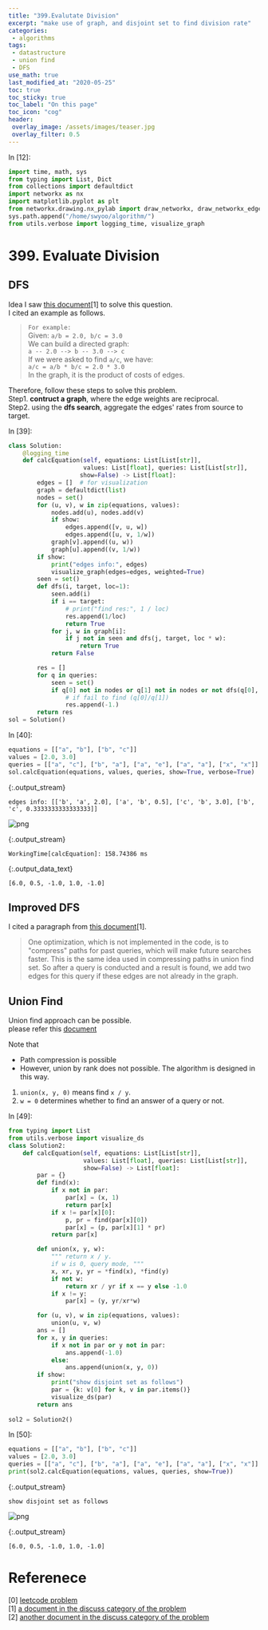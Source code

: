 ```yaml
---
title: "399.Evalutate Division"
excerpt: "make use of graph, and disjoint set to find division rate"
categories:
 - algorithms
tags:
 - datastructure
 - union find
 - DFS
use_math: true
last_modified_at: "2020-05-25"
toc: true
toc_sticky: true
toc_label: "On this page"
toc_icon: "cog"
header:
 overlay_image: /assets/images/teaser.jpg
 overlay_filter: 0.5
---
```


<div class="prompt input_prompt">
In&nbsp;[12]:
</div>

<div class="input_area" markdown="1">

```python
import time, math, sys
from typing import List, Dict
from collections import defaultdict
import networkx as nx
import matplotlib.pyplot as plt
from networkx.drawing.nx_pylab import draw_networkx, draw_networkx_edge_labels, draw_networkx_edges
sys.path.append("/home/swyoo/algorithm/")
from utils.verbose import logging_time, visualize_graph
```

</div>

# 399. Evaluate Division

## DFS
Idea 
I saw [this document](https://leetcode.com/problems/evaluate-division/discuss/88275/Python-fast-BFS-solution-with-detailed-explantion)[1] to solve this question. <br>
I cited an example as follows.
> `For example:` <br>
Given:
`a/b = 2.0, b/c = 3.0` <br>
We can build a directed graph: <br>
`a -- 2.0 --> b -- 3.0 --> c `<br>
If we were asked to find `a/c`, we have: <br>
`a/c = a/b * b/c = 2.0 * 3.0` <br>
In the graph, it is the product of costs of edges. 

Therefore, follow these steps to solve this problem. <br>
Step1. **contruct a graph**, where the edge weights are reciprocal. <br>
Step2. using the **dfs search**, aggregate the edges' rates from source to target.

<div class="prompt input_prompt">
In&nbsp;[39]:
</div>

<div class="input_area" markdown="1">

```python
class Solution:
    @logging_time
    def calcEquation(self, equations: List[List[str]], 
                     values: List[float], queries: List[List[str]],
                    show=False) -> List[float]:
        edges = []  # for visualization
        graph = defaultdict(list)
        nodes = set()
        for (u, v), w in zip(equations, values):
            nodes.add(u), nodes.add(v)
            if show:
                edges.append([v, u, w])
                edges.append([u, v, 1/w])
            graph[v].append((u, w))
            graph[u].append((v, 1/w))
        if show:
            print("edges info:", edges)
            visualize_graph(edges=edges, weighted=True)
        seen = set()
        def dfs(i, target, loc=1):
            seen.add(i)
            if i == target:
                # print("find res:", 1 / loc)
                res.append(1/loc)
                return True
            for j, w in graph[i]:
                if j not in seen and dfs(j, target, loc * w):
                    return True
            return False

        res = []
        for q in queries:
            seen = set()
            if q[0] not in nodes or q[1] not in nodes or not dfs(q[0], q[1]):
                # if fail to find (q[0]/q[1])
                res.append(-1.)
        return res
sol = Solution()
```

</div>

<div class="prompt input_prompt">
In&nbsp;[40]:
</div>

<div class="input_area" markdown="1">

```python
equations = [["a", "b"], ["b", "c"]]
values = [2.0, 3.0]
queries = [["a", "c"], ["b", "a"], ["a", "e"], ["a", "a"], ["x", "x"]]
sol.calcEquation(equations, values, queries, show=True, verbose=True)
```

</div>

{:.output_stream}

```
edges info: [['b', 'a', 2.0], ['a', 'b', 0.5], ['c', 'b', 3.0], ['b', 'c', 0.3333333333333333]]

```


![png](/assets/images/EvaluateDivision_files/EvaluateDivision_3_1.png)


{:.output_stream}

```
WorkingTime[calcEquation]: 158.74386 ms

```




{:.output_data_text}

```
[6.0, 0.5, -1.0, 1.0, -1.0]
```



## Improved DFS
I cited a paragraph from [this document](https://leetcode.com/problems/evaluate-division/discuss/88275/Python-fast-BFS-solution-with-detailed-explantion)[1].
>One optimization, which is not implemented in the code, is to "compress" paths for
past queries, which will make future searches faster. This is the same idea used in
compressing paths in union find set. So after a query is conducted and a result is found,
we add two edges for this query if these edges are not already in the graph.

## Union Find

Union find approach can be possible. <br>
please refer this [document](https://leetcode.com/problems/evaluate-division/discuss/270993/Python-BFS-and-UF(detailed-explanation))

Note that <br>
* Path compression is possible 
* However, union by rank does not possible. 
The algorithm is designed in this way. <br>
1. `union(x, y, 0)` means find `x / y`.
2. `w = 0` determines whether to find an answer of a query or not. 


<div class="prompt input_prompt">
In&nbsp;[49]:
</div>

<div class="input_area" markdown="1">

```python
from typing import List
from utils.verbose import visualize_ds
class Solution2:
    def calcEquation(self, equations: List[List[str]],
                     values: List[float], queries: List[List[str]],
                     show=False) -> List[float]:
        par = {}
        def find(x):
            if x not in par:
                par[x] = (x, 1)
                return par[x]
            if x != par[x][0]:
                p, pr = find(par[x][0])
                par[x] = (p, par[x][1] * pr)
            return par[x]

        def union(x, y, w):
            """ return x / y.
            if w is 0, query mode, """
            x, xr, y, yr = *find(x), *find(y)
            if not w:
                return xr / yr if x == y else -1.0
            if x != y:
                par[x] = (y, yr/xr*w)

        for (u, v), w in zip(equations, values):
            union(u, v, w)
        ans = []
        for x, y in queries:
            if x not in par or y not in par:
                ans.append(-1.0)
            else:
                ans.append(union(x, y, 0))
        if show:
            print("show disjoint set as follows")
            par = {k: v[0] for k, v in par.items()}
            visualize_ds(par)
        return ans
    
sol2 = Solution2()
```

</div>

<div class="prompt input_prompt">
In&nbsp;[50]:
</div>

<div class="input_area" markdown="1">

```python
equations = [["a", "b"], ["b", "c"]]
values = [2.0, 3.0]
queries = [["a", "c"], ["b", "a"], ["a", "e"], ["a", "a"], ["x", "x"]]
print(sol2.calcEquation(equations, values, queries, show=True))
```

</div>

{:.output_stream}

```
show disjoint set as follows

```


![png](/assets/images/EvaluateDivision_files/EvaluateDivision_7_1.png)


{:.output_stream}

```
[6.0, 0.5, -1.0, 1.0, -1.0]

```

# Referenece 
[0] [leetcode problem](https://leetcode.com/problems/evaluate-division/) <br>
[1] [a document in the discuss category of the problem](https://leetcode.com/problems/evaluate-division/discuss/88275/Python-fast-BFS-solution-with-detailed-explantion) <br>
[2] [another document in the discuss category of the problem](https://leetcode.com/problems/evaluate-division/discuss/270993/Python-BFS-and-UF(detailed-explanation))
